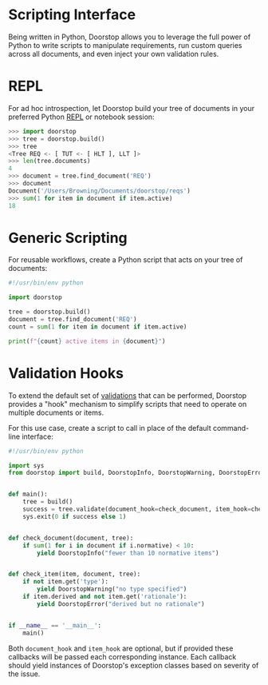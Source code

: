 <h1>Scripting Interface</h1>

Being written in Python, Doorstop allows you to leverage the full power of Python to write scripts to manipulate requirements, run custom queries across all documents, and even inject your own validation rules.

# REPL

For ad hoc introspection, let Doorstop build your tree of documents in your preferred Python [REPL](https://en.wikipedia.org/wiki/Read%E2%80%93eval%E2%80%93print_loop) or notebook session:

```python
>>> import doorstop
>>> tree = doorstop.build()
>>> tree
<Tree REQ <- [ TUT <- [ HLT ], LLT ]>
>>> len(tree.documents)
4
>>> document = tree.find_document('REQ')
>>> document
Document('/Users/Browning/Documents/doorstop/reqs')
>>> sum(1 for item in document if item.active)
18
```

# Generic Scripting

For reusable workflows, create a Python script that acts on your tree of documents:

```python
#!/usr/bin/env python

import doorstop

tree = doorstop.build()
document = tree.find_document('REQ')
count = sum(1 for item in document if item.active)

print(f"{count} active items in {document}")
```

# Validation Hooks

To extend the default set of [validations](../cli/validation.md) that can be performed, Doorstop provides a "hook" mechanism to simplify scripts that need to operate on multiple documents or items.

For this use case, create a script to call in place of the default command-line interface:

```python
#!/usr/bin/env python

import sys
from doorstop import build, DoorstopInfo, DoorstopWarning, DoorstopError


def main():
    tree = build()
    success = tree.validate(document_hook=check_document, item_hook=check_item)
    sys.exit(0 if success else 1)


def check_document(document, tree):
    if sum(1 for i in document if i.normative) < 10:
        yield DoorstopInfo("fewer than 10 normative items")


def check_item(item, document, tree):
    if not item.get('type'):
        yield DoorstopWarning("no type specified")
    if item.derived and not item.get('rationale'):
        yield DoorstopError("derived but no rationale")


if __name__ == '__main__':
    main()
```

Both `document_hook` and `item_hook` are optional, but if provided these callbacks will be passed each corresponding instance. Each callback should yield instances of Doorstop's exception classes based on severity of the issue.
